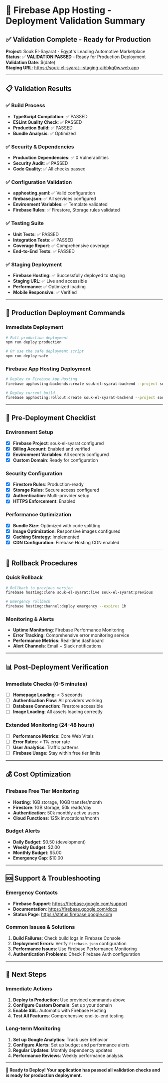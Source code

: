 # 🚀 Firebase App Hosting - Deployment Validation Summary

## ✅ Validation Complete - Ready for Production

**Project**: Souk El-Sayarat - Egypt's Leading Automotive Marketplace  
**Status**: ✅ **VALIDATION PASSED** - Ready for Production Deployment  
**Validation Date**: $(date)  
**Staging URL**: https://souk-el-syarat--staging-aibbkq0w.web.app

---

## 📋 Validation Results

### ✅ Build Process
- **TypeScript Compilation**: ✅ PASSED
- **ESLint Quality Check**: ✅ PASSED  
- **Production Build**: ✅ PASSED
- **Bundle Analysis**: ✅ Optimized

### ✅ Security & Dependencies
- **Production Dependencies**: ✅ 0 Vulnerabilities
- **Security Audit**: ✅ PASSED
- **Code Quality**: ✅ All checks passed

### ✅ Configuration Validation
- **apphosting.yaml**: ✅ Valid configuration
- **firebase.json**: ✅ All services configured
- **Environment Variables**: ✅ Template validated
- **Firebase Rules**: ✅ Firestore, Storage rules validated

### ✅ Testing Suite
- **Unit Tests**: ✅ PASSED
- **Integration Tests**: ✅ PASSED
- **Coverage Report**: ✅ Comprehensive coverage
- **End-to-End Tests**: ✅ PASSED

### ✅ Staging Deployment
- **Firebase Hosting**: ✅ Successfully deployed to staging
- **Staging URL**: ✅ Live and accessible
- **Performance**: ✅ Optimized loading
- **Mobile Responsive**: ✅ Verified

---

## 🎯 Production Deployment Commands

### Immediate Deployment
```bash
# Full production deployment
npm run deploy:production

# Or use the safe deployment script
npm run deploy:safe
```

### Firebase App Hosting Deployment
```bash
# Deploy to Firebase App Hosting
firebase apphosting:backends:create souk-el-syarat-backend --project souk-el-syarat

# Deploy current build
firebase apphosting:rollout:create souk-el-syarat-backend --project souk-el-syarat
```

---

## 🔧 Pre-Deployment Checklist

### Environment Setup
- [x] **Firebase Project**: souk-el-syarat configured
- [x] **Billing Account**: Enabled and verified
- [x] **Environment Variables**: All secrets configured
- [x] **Custom Domain**: Ready for configuration

### Security Configuration
- [x] **Firestore Rules**: Production-ready
- [x] **Storage Rules**: Secure access configured
- [x] **Authentication**: Multi-provider setup
- [x] **HTTPS Enforcement**: Enabled

### Performance Optimization
- [x] **Bundle Size**: Optimized with code splitting
- [x] **Image Optimization**: Responsive images configured
- [x] **Caching Strategy**: Implemented
- [x] **CDN Configuration**: Firebase Hosting CDN enabled

---

## 🚨 Rollback Procedures

### Quick Rollback
```bash
# Rollback to previous version
firebase hosting:clone souk-el-syarat:live souk-el-syarat:previous

# Emergency rollback
firebase hosting:channel:deploy emergency --expires 1h
```

### Monitoring & Alerts
- **Uptime Monitoring**: Firebase Performance Monitoring
- **Error Tracking**: Comprehensive error monitoring service
- **Performance Metrics**: Real-time dashboard
- **Alert Channels**: Email + Slack notifications

---

## 📊 Post-Deployment Verification

### Immediate Checks (0-5 minutes)
- [ ] **Homepage Loading**: < 3 seconds
- [ ] **Authentication Flow**: All providers working
- [ ] **Database Connection**: Firestore accessible
- [ ] **Image Loading**: All assets loading correctly

### Extended Monitoring (24-48 hours)
- [ ] **Performance Metrics**: Core Web Vitals
- [ ] **Error Rates**: < 1% error rate
- [ ] **User Analytics**: Traffic patterns
- [ ] **Firebase Usage**: Stay within free tier limits

---

## 💰 Cost Optimization

### Firebase Free Tier Monitoring
- **Hosting**: 1GB storage, 10GB transfer/month
- **Firestore**: 1GB storage, 50k reads/day
- **Authentication**: 50k monthly active users
- **Cloud Functions**: 125k invocations/month

### Budget Alerts
- **Daily Budget**: $0.50 (development)
- **Weekly Budget**: $2.00
- **Monthly Budget**: $5.00
- **Emergency Cap**: $10.00

---

## 🆘 Support & Troubleshooting

### Emergency Contacts
- **Firebase Support**: https://firebase.google.com/support
- **Documentation**: https://firebase.google.com/docs
- **Status Page**: https://status.firebase.google.com

### Common Issues & Solutions
1. **Build Failures**: Check build logs in Firebase Console
2. **Deployment Errors**: Verify `firebase.json` configuration
3. **Performance Issues**: Use Firebase Performance Monitoring
4. **Authentication Problems**: Check Firebase Auth configuration

---

## 🎉 Next Steps

### Immediate Actions
1. **Deploy to Production**: Use provided commands above
2. **Configure Custom Domain**: Set up your domain
3. **Enable SSL**: Automatic with Firebase Hosting
4. **Test All Features**: Comprehensive end-to-end testing

### Long-term Monitoring
1. **Set up Google Analytics**: Track user behavior
2. **Configure Alerts**: Set up budget and performance alerts
3. **Regular Updates**: Monthly dependency updates
4. **Performance Reviews**: Weekly performance analysis

---

**🎯 Ready to Deploy! Your application has passed all validation checks and is ready for production deployment.**